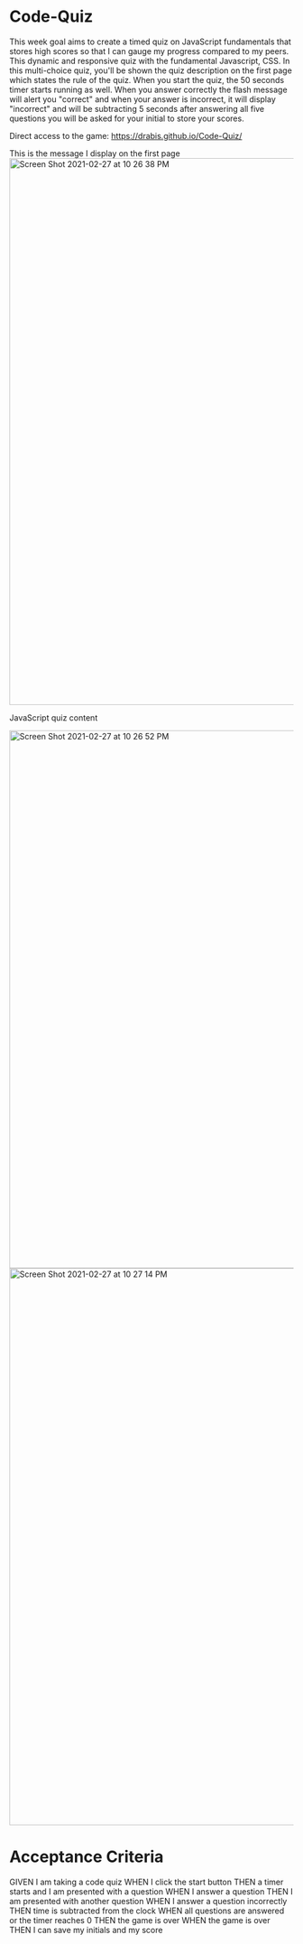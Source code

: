 # Code-Quiz
This week goal aims to create a timed quiz on JavaScript fundamentals that stores high scores so 
that I can gauge my progress compared to my peers.
This dynamic and responsive quiz with the fundamental Javascript, CSS.
In this multi-choice quiz, you'll be shown the quiz description on the first page which states the rule of the quiz.
When you start the quiz, the 50 seconds timer starts running as well.
When you answer correctly the flash message will alert you "correct" and
when your answer is incorrect, it will display "incorrect" and will be subtracting 5 seconds 
after answering all five questions you will be asked for your initial to store your scores.

Direct access to the game: https://drabis.github.io/Code-Quiz/

This is the message I display on the first page
<img width="969" alt="Screen Shot 2021-02-27 at 10 26 38 PM" src="https://user-images.githubusercontent.com/76567790/109406944-0ea2f200-794b-11eb-85a3-685a30f838f6.png">

JavaScript quiz content

<img width="953" alt="Screen Shot 2021-02-27 at 10 26 52 PM" src="https://user-images.githubusercontent.com/76567790/109407027-bfa98c80-794b-11eb-9028-53b40cb95ac6.png">

<img width="987" alt="Screen Shot 2021-02-27 at 10 27 14 PM" src="https://user-images.githubusercontent.com/76567790/109407032-c46e4080-794b-11eb-8d2b-635bed7d7489.png">




# Acceptance Criteria

GIVEN I am taking a code quiz
WHEN I click the start button
THEN a timer starts and I am presented with a question
WHEN I answer a question
THEN I am presented with another question
WHEN I answer a question incorrectly
THEN time is subtracted from the clock
WHEN all questions are answered or the timer reaches 0
THEN the game is over
WHEN the game is over
THEN I can save my initials and my score
